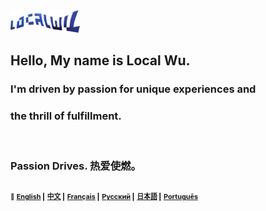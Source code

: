 <p align="left" style="display:inline;">
  <a href="https://localwu.top/?from=ghReadme"><img height="36px" src="Static/LocalWuSign.png" /></a>
</p>

## Hello, My name is Local Wu.

### I'm driven by passion for unique experiences and <br/>

### the thrill of fulfillment. <br/>

<br/>

### Passion Drives. 热爱使燃。

##

<p align="right" style="display:inline;">
<sup>
  <sup><strong>📍</sup></strong>
  <span align="right" style="color:black; font-size: small;">
  <sup><strong><a href="https://github.com/localwu/localwu/blob/main/README.md"><span>English</span></a>&nbsp;|</sup></strong>
  <sup><strong><a href="https://github.com/localwu/localwu/blob/main/MultilingualVers/README_Ch.md"><span>中文</span></a>&nbsp;|</sup></strong>
  <sup><strong><a href="https://github.com/localwu/localwu/blob/main/MultilingualVers/README_Fr.md"><span>Français</span></a>&nbsp;|</sup></strong>
  <sup><strong><a href="https://github.com/localwu/localwu/blob/main/MultilingualVers/README_Ru.md"><span>Русский</span></a>&nbsp;|</sup></strong>
  <sup><strong><a href="https://github.com/localwu/localwu/blob/main/MultilingualVers/README_Jp.md"><span>日本語</span></a>&nbsp;|</sup></strong>
  <sup><strong><a href="https://github.com/localwu/localwu/blob/main/MultilingualVers/README_Pt.md"><span>Português</span></a></sup></strong>
</span>
</sup>
</p>
